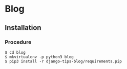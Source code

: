 # Blog

## Installation

### Procedure
```
$ cd blog
$ mkvirtualenv -p python3 blog
$ pip3 install -r django-tips-blog/requirements.pip
```

